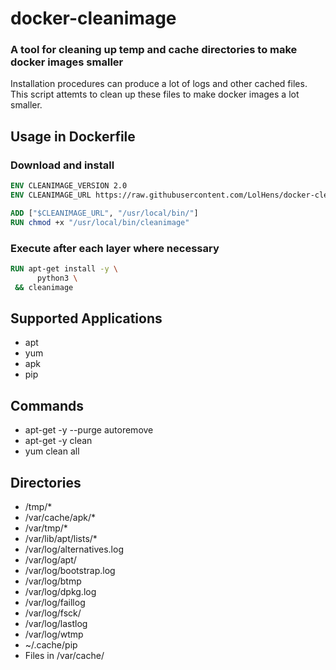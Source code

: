 # docker-cleanimage
### A tool for cleaning up temp and cache directories to make docker images smaller
Installation procedures can produce a lot of logs and other cached files. This script attemts to clean up these files to make docker images a lot smaller.

## Usage in Dockerfile

### Download and install
```Dockerfile
ENV CLEANIMAGE_VERSION 2.0
ENV CLEANIMAGE_URL https://raw.githubusercontent.com/LolHens/docker-cleanimage/$CLEANIMAGE_VERSION/cleanimage

ADD ["$CLEANIMAGE_URL", "/usr/local/bin/"]
RUN chmod +x "/usr/local/bin/cleanimage"
```

### Execute after each layer where necessary
```Dockerfile
RUN apt-get install -y \
      python3 \
 && cleanimage
```

## Supported Applications
- apt
- yum
- apk
- pip

## Commands
- apt-get -y --purge autoremove
- apt-get -y clean
- yum clean all

## Directories
- /tmp/*
- /var/cache/apk/*
- /var/tmp/*
- /var/lib/apt/lists/*
- /var/log/alternatives.log
- /var/log/apt/
- /var/log/bootstrap.log
- /var/log/btmp
- /var/log/dpkg.log
- /var/log/faillog
- /var/log/fsck/
- /var/log/lastlog
- /var/log/wtmp
- ~/.cache/pip
- Files in /var/cache/
